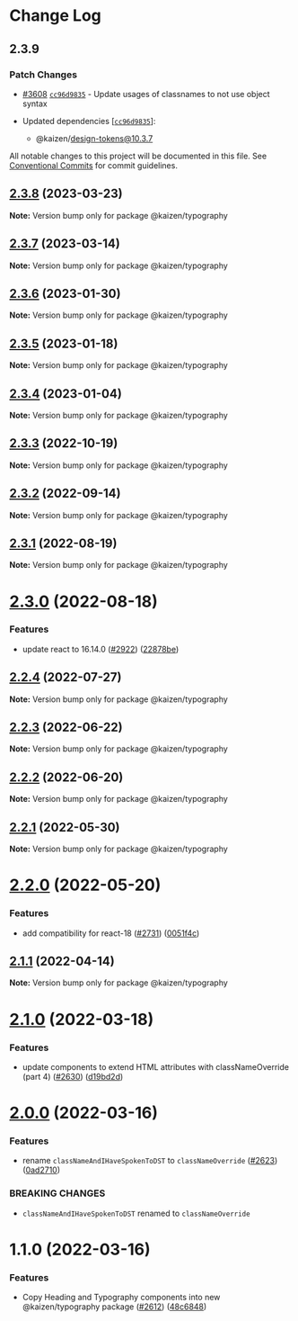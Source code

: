 # Change Log

## 2.3.9

### Patch Changes

- [#3608](https://github.com/cultureamp/kaizen-design-system/pull/3608) [`cc96d9835`](https://github.com/cultureamp/kaizen-design-system/commit/cc96d98351ae380fe1a1e8a33d65d80232ed7a57) - Update usages of classnames to not use object syntax

- Updated dependencies [[`cc96d9835`](https://github.com/cultureamp/kaizen-design-system/commit/cc96d98351ae380fe1a1e8a33d65d80232ed7a57)]:
  - @kaizen/design-tokens@10.3.7

All notable changes to this project will be documented in this file.
See [Conventional Commits](https://conventionalcommits.org) for commit guidelines.

## [2.3.8](https://github.com/cultureamp/kaizen-design-system/compare/@kaizen/typography@2.3.7...@kaizen/typography@2.3.8) (2023-03-23)

**Note:** Version bump only for package @kaizen/typography

## [2.3.7](https://github.com/cultureamp/kaizen-design-system/compare/@kaizen/typography@2.3.6...@kaizen/typography@2.3.7) (2023-03-14)

**Note:** Version bump only for package @kaizen/typography

## [2.3.6](https://github.com/cultureamp/kaizen-design-system/compare/@kaizen/typography@2.3.5...@kaizen/typography@2.3.6) (2023-01-30)

**Note:** Version bump only for package @kaizen/typography

## [2.3.5](https://github.com/cultureamp/kaizen-design-system/compare/@kaizen/typography@2.3.4...@kaizen/typography@2.3.5) (2023-01-18)

**Note:** Version bump only for package @kaizen/typography

## [2.3.4](https://github.com/cultureamp/kaizen-design-system/compare/@kaizen/typography@2.3.3...@kaizen/typography@2.3.4) (2023-01-04)

**Note:** Version bump only for package @kaizen/typography

## [2.3.3](https://github.com/cultureamp/kaizen-design-system/compare/@kaizen/typography@2.3.2...@kaizen/typography@2.3.3) (2022-10-19)

**Note:** Version bump only for package @kaizen/typography

## [2.3.2](https://github.com/cultureamp/kaizen-design-system/compare/@kaizen/typography@2.3.1...@kaizen/typography@2.3.2) (2022-09-14)

**Note:** Version bump only for package @kaizen/typography

## [2.3.1](https://github.com/cultureamp/kaizen-design-system/compare/@kaizen/typography@2.3.0...@kaizen/typography@2.3.1) (2022-08-19)

**Note:** Version bump only for package @kaizen/typography

# [2.3.0](https://github.com/cultureamp/kaizen-design-system/compare/@kaizen/typography@2.2.4...@kaizen/typography@2.3.0) (2022-08-18)

### Features

- update react to 16.14.0 ([#2922](https://github.com/cultureamp/kaizen-design-system/issues/2922)) ([22878be](https://github.com/cultureamp/kaizen-design-system/commit/22878beee1884e2f58d0447b3908321937175228))

## [2.2.4](https://github.com/cultureamp/kaizen-design-system/compare/@kaizen/typography@2.2.3...@kaizen/typography@2.2.4) (2022-07-27)

**Note:** Version bump only for package @kaizen/typography

## [2.2.3](https://github.com/cultureamp/kaizen-design-system/compare/@kaizen/typography@2.2.2...@kaizen/typography@2.2.3) (2022-06-22)

**Note:** Version bump only for package @kaizen/typography

## [2.2.2](https://github.com/cultureamp/kaizen-design-system/compare/@kaizen/typography@2.2.1...@kaizen/typography@2.2.2) (2022-06-20)

**Note:** Version bump only for package @kaizen/typography

## [2.2.1](https://github.com/cultureamp/kaizen-design-system/compare/@kaizen/typography@2.2.0...@kaizen/typography@2.2.1) (2022-05-30)

**Note:** Version bump only for package @kaizen/typography

# [2.2.0](https://github.com/cultureamp/kaizen-design-system/compare/@kaizen/typography@2.1.1...@kaizen/typography@2.2.0) (2022-05-20)

### Features

- add compatibility for react-18 ([#2731](https://github.com/cultureamp/kaizen-design-system/issues/2731)) ([0051f4c](https://github.com/cultureamp/kaizen-design-system/commit/0051f4cee82895acc2c2f44fc7bf8063857de57e))

## [2.1.1](https://github.com/cultureamp/kaizen-design-system/compare/@kaizen/typography@2.1.0...@kaizen/typography@2.1.1) (2022-04-14)

**Note:** Version bump only for package @kaizen/typography

# [2.1.0](https://github.com/cultureamp/kaizen-design-system/compare/@kaizen/typography@2.0.0...@kaizen/typography@2.1.0) (2022-03-18)

### Features

- update components to extend HTML attributes with classNameOverride (part 4) ([#2630](https://github.com/cultureamp/kaizen-design-system/issues/2630)) ([d19bd2d](https://github.com/cultureamp/kaizen-design-system/commit/d19bd2d29172d22ea5e6585892164ae84e0927fb))

# [2.0.0](https://github.com/cultureamp/kaizen-design-system/compare/@kaizen/typography@1.1.0...@kaizen/typography@2.0.0) (2022-03-16)

### Features

- rename `classNameAndIHaveSpokenToDST` to `classNameOverride` ([#2623](https://github.com/cultureamp/kaizen-design-system/issues/2623)) ([0ad2710](https://github.com/cultureamp/kaizen-design-system/commit/0ad2710f5e4b9a9d6b5a40ae72741a88669792c1))

### BREAKING CHANGES

- `classNameAndIHaveSpokenToDST` renamed to `classNameOverride`

# 1.1.0 (2022-03-16)

### Features

- Copy Heading and Typography components into new @kaizen/typography package ([#2612](https://github.com/cultureamp/kaizen-design-system/issues/2612)) ([48c6848](https://github.com/cultureamp/kaizen-design-system/commit/48c684850f73f96e6aa9fc0ea1f62cfd28374d73))

